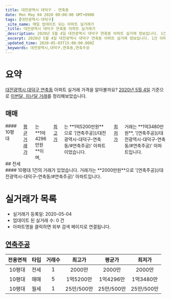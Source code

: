 ```yaml
---
title: 대전광역시 대덕구 - 연축동
date: Mon May 04 2020 00:00:00 GMT+0900
tags: [대전광역시-대덕구]
_site_name: 매일 업데이트 되는 아파트 실거래가
_title: 대전광역시 대덕구 연축동 아파트 실거래가
_description: 2020년 5월 4일 대전광역시 대덕구 연축동 아파트 실거래 정보입니다. 1건 아파트 정보가 있습니다.
_excerpt: 2020년 5월 4일 대전광역시 대덕구 연축동 아파트 실거래 정보입니다. 1건 아파트 정보가 있습니다.
_updated_time: 2020-05-03T15:00:00.000Z
_keywords: 대전광역시,대덕구,연축동,연축주공
---
```





# 요약
<ins>대전광역시 대덕구 연축동</ins> 아파트 실거래 가격을 알아볼까요? <ins>2020년 5월 4일</ins> 기준으로 <ins>이번달, 지난달 거래</ins>를 정리해보았습니다.

## 매매
<div class="container">
<div class="twelve columns" markdown="1">
#### 10평대
<ins>평균 거래가</ins>는 **1억4296만원**이며, <ins>최고가</ins>는 **1억5200만원**으로 '[연축주공](/대전광역시-대덕구-연축동/#연축주공)' 아파트이었습니다. <ins>최저가</ins> 거래는 **1억3480만원**, '[연축주공](/대전광역시-대덕구-연축동/#연축주공)' 아파트입니다.
</div>
</div>
## 전세
<div class="container">
<div class="twelve columns" markdown="1">
#### 10평대
1건의 거래가 있었습니다. 거래가는 **2000만원**으로 '[연축주공](/대전광역시-대덕구-연축동/#연축주공)' 아파트입니다.
</div>
</div>



# 실거래가 목록
- 실거래가 등록일: 2020-05-04
- 업데이트 된 실거래 수: 0 건
- 아파트명을 클릭하면 외부 검색 페이지로 연결됩니다.

## [연축주공](#연축주공)

|전용면적|타입|거래수|최고가|평균가|최저가|
|:---:|:---:|:---:|:---:|:---:|:---:|
|10평대|<span class="deal-type-2">전세</span>|1|2000만|2000만|2000만|
|10평대|<span class="deal-type-1">매매</span>|5|1억5200만|1억4296만|1억3480만|
|10평대|<span class="deal-type-3">월세</span>|1|25만/500만|25만/500만|25만/500만|

<br/>



